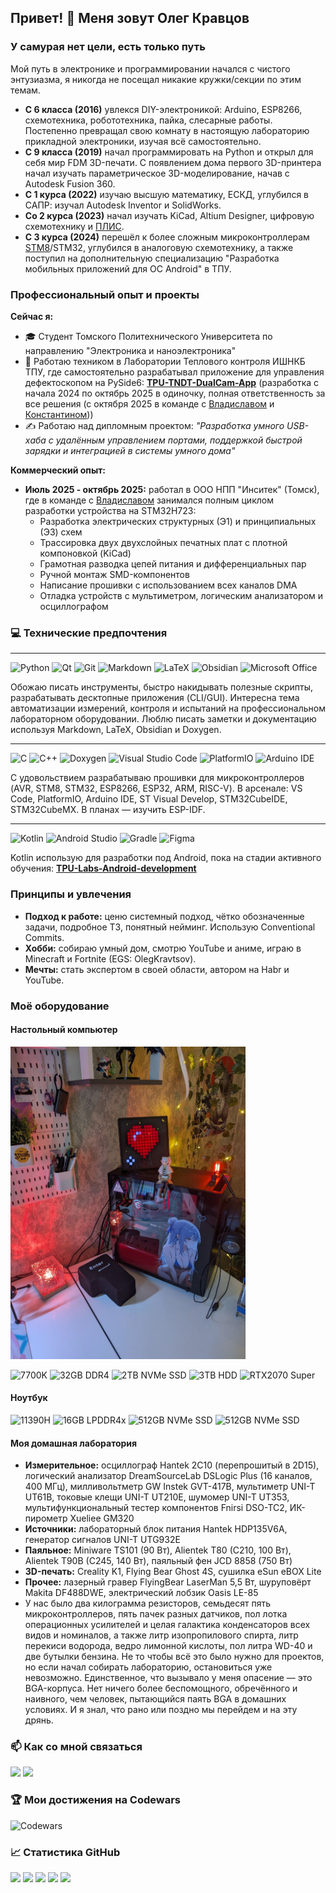 ## Привет! 👋 Меня зовут Олег Кравцов

### У самурая нет цели, есть только путь

Мой путь в электронике и программировании начался с чистого энтузиазма, я никогда не посещал никакие кружки/секции по этим темам.

*   **С 6 класса (2016)** увлекся DIY-электроникой: Arduino, ESP8266, схемотехника, робототехника, пайка, слесарные работы. Постепенно превращал свою комнату в настоящую лабораторию прикладной электроники, изучая всё самостоятельно.
*   **С 9 класса (2019)** начал программировать на Python и открыл для себя мир FDM 3D-печати. С появлением дома первого 3D-принтера начал изучать параметрическое 3D-моделирование, начав с Autodesk Fusion 360.
*   **С 1 курса (2022)** изучаю высшую математику, ЕСКД, углубился в САПР: изучал Autodesk Inventor и SolidWorks.
*   **Со 2 курса (2023)** начал изучать KiCad, Altium Designer, цифровую схемотехнику и [ПЛИС](https://github.com/RadioPizza/TPU-Labs-FPGA-basics).
*   **С 3 курса (2024)** перешёл к более сложным микроконтроллерам [STM8](https://github.com/RadioPizza/TPU-Labs-Embedded-STM8)/STM32, углубился в аналоговую схемотехнику, а также поступил на дополнительную специализацию "Разработка мобильных приложений для ОС Android" в ТПУ.

### Профессиональный опыт и проекты

**Сейчас я:**
*   🎓 Студент Томского Политехнического Университета по направлению "Электроника и наноэлектроника"
*   💼 Работаю техником в Лаборатории Теплового контроля ИШНКБ ТПУ, где самостоятельно разрабатывал приложение для управления дефектоскопом на PySide6: **[TPU-TNDT-DualCam-App](https://github.com/RadioPizza/TPU-TNDT-DualCam-App)** (разработка с начала 2024 по октябрь 2025 в одиночку, полная ответственность за все решения (с октября 2025 в команде с [Владиславом](https://github.com/Wl4dick) и [Константином](https://github.com/RenderAlien)))
*   ✍️ Работаю над дипломным проектом: *"Разработка умного USB-хаба с удалённым управлением портами, поддержкой быстрой зарядки и интеграцией в системы умного дома"*

**Коммерческий опыт:**
*   **Июль 2025 - октябрь 2025:** работал в ООО НПП "Инситек" (Томск), где в команде с [Владиславом](https://github.com/Wl4dick) занимался полным циклом разработки устройства на STM32H723:
    *   Разработка электрических структурных (Э1) и принципиальных (Э3) схем
    *   Трассировка двух двухслойных печатных плат с плотной компоновкой (KiCad)
    *   Грамотная разводка цепей питания и дифференциальных пар
    *   Ручной монтаж SMD-компонентов
    *   Написание прошивки с использованием всех каналов DMA
    *   Отладка устройств с мультиметром, логическим анализатором и осциллографом

### 💻 Технические предпочтения

---

![Python](https://img.shields.io/badge/python-3670A0?style=for-the-badge&logo=python&logoColor=ffdd54)
![Qt](https://img.shields.io/badge/Qt-%23217346.svg?style=for-the-badge&logo=Qt&logoColor=white)
![Git](https://img.shields.io/badge/git-%23F05033.svg?style=for-the-badge&logo=git&logoColor=white)
![Markdown](https://img.shields.io/badge/markdown-%23000000.svg?style=for-the-badge&logo=markdown&logoColor=white)
![LaTeX](https://img.shields.io/badge/latex-%23008080.svg?style=for-the-badge&logo=latex&logoColor=white)
![Obsidian](https://img.shields.io/badge/Obsidian-%23483699.svg?style=for-the-badge&logo=obsidian&logoColor=white)
![Microsoft Office](https://img.shields.io/badge/Microsoft_Office-D83B01?style=for-the-badge&logo=microsoft-office&logoColor=white)


Обожаю писать инструменты, быстро накидывать полезные скрипты, разрабатывать десктопные приложения (CLI/GUI). Интересна тема автоматизации измерений, контроля и испытаний на профессиональном лабораторном оборудовании. Люблю писать заметки и документацию используя Markdown, LaTeX, Obsidian и Doxygen.

---

![C](https://img.shields.io/badge/c-%2300599C.svg?style=for-the-badge&logo=c&logoColor=white)
![C++](https://img.shields.io/badge/c++-%2300599C.svg?style=for-the-badge&logo=c%2B%2B&logoColor=white)
![Doxygen](https://img.shields.io/badge/doxygen-2C4AA8?style=for-the-badge&logo=doxygen&logoColor=white)
![Visual Studio Code](https://img.shields.io/badge/Visual%20Studio%20Code-0078d7.svg?style=for-the-badge&logo=visual-studio-code&logoColor=white)
![PlatformIO](https://img.shields.io/badge/PlatformIO-%23222.svg?style=for-the-badge&logo=platformio&logoColor=%23f5822a)
![Arduino IDE](https://img.shields.io/badge/Arduino_IDE-00979D?style=for-the-badge&logo=arduino&logoColor=white)

С удовольствием разрабатываю прошивки для микроконтроллеров (AVR, STM8, STM32, ESP8266, ESP32, ARM, RISC-V). В арсенале: VS Code, PlatformIO, Arduino IDE, ST Visual Develop, STM32CubeIDE, STM32CubeMX. В планах — изучить ESP-IDF.

---

![Kotlin](https://img.shields.io/badge/kotlin-%237F52FF.svg?style=for-the-badge&logo=kotlin&logoColor=white)
![Android Studio](https://img.shields.io/badge/android%20studio-346ac1?style=for-the-badge&logo=android%20studio&logoColor=white)
![Gradle](https://img.shields.io/badge/Gradle-02303A.svg?style=for-the-badge&logo=Gradle&logoColor=white)
![Figma](https://img.shields.io/badge/Figma-F24E1E?style=for-the-badge&logo=figma&logoColor=white)

Kotlin использую для разработки под Android, пока на стадии активного обучения: **[TPU-Labs-Android-development](https://github.com/RadioPizza/TPU-Labs-Android-development)**

### Принципы и увлечения

*   **Подход к работе:** ценю системный подход, чётко обозначенные задачи, подробное ТЗ, понятный нейминг. Использую Conventional Commits.
*   **Хобби:** собираю умный дом, смотрю YouTube и аниме, играю в Minecraft и Fortnite (EGS: OlegKravtsov).
*   **Мечты:** стать экспертом в своей области, автором на Habr и YouTube.

### Моё оборудование

#### Настольный компьютер

<img src="pc_setup.jpg" height="500" align=centre>

![7700K](https://img.shields.io/badge/Intel-Core_i7_7700K-0071C5?style=for-the-badge&logo=intel&logoColor=white)
![32GB DDR4](https://img.shields.io/badge/RAM-32GB_DDR4-0078D6?style=for-the-badge)
![2TB NVMe SSD](https://img.shields.io/badge/SSD-2TB_NVMe-0078D6?style=for-the-badge)
![3TB HDD](https://img.shields.io/badge/HDD-3TB-0078D6?style=for-the-badge)
![RTX2070 Super](https://img.shields.io/badge/NVIDIA-RTX2070_Super-76B900?style=for-the-badge&logo=nvidia&logoColor=white)

#### Ноутбук
![11390H](https://img.shields.io/badge/Intel-Core_i7_11390H-0071C5?style=for-the-badge&logo=intel&logoColor=white)
![16GB LPDDR4x](https://img.shields.io/badge/RAM-16GB_LPDDR4x-0078D6?style=for-the-badge)
![512GB NVMe SSD](https://img.shields.io/badge/SSD-512GB_NVMe-0078D6?style=for-the-badge)
![512GB NVMe SSD](https://img.shields.io/badge/HONOR-MagicBook_View_14-999999?style=for-the-badge&logo=honor&logoColor=white)

#### Моя домашная лаборатория

* **Измерительное:** осциллограф Hantek 2C10 (перепрошитый в 2D15), логический анализатор DreamSourceLab DSLogic Plus (16 каналов, 400 МГц), милливольтметр GW Instek GVT-417B, мультиметр UNI-T UT61B, токовые клещи UNI-T UT210E, шумомер UNI-T UT353, мультифункциональный тестер компонентов Fnirsi DSO-TC2, ИК-пирометр Xueliee GM320
* **Источники:** лабораторный блок питания Hantek HDP135V6A, генератор сигналов UNI-T UTG932E
* **Паяльное:** Miniware TS101 (90 Вт), Alientek T80 (C210, 100 Вт), Alientek T90B (C245, 140 Вт), паяльный фен JCD 8858 (750 Вт)
* **3D-печать:** Creality K1, Flying Bear Ghost 4S, сушилка eSun eBOX Lite
* **Прочее:** лазерный гравер FlyingBear LaserMan 5,5 Вт, шуруповёрт Makita DF488DWE, электрический лобзик Oasis LE-85
* У нас было два килограмма резисторов, семьдесят пять микроконтроллеров, пять пачек разных датчиков, пол лотка операционных усилителей и целая галактика конденсаторов всех видов и номиналов, а также литр изопропилового спирта, литр перекиси водорода, ведро лимонной кислоты, пол литра WD-40 и две бутылки бензина. Не то чтобы всё это было нужно для проектов, но если начал собирать лабораторию, остановиться уже невозможно. Единственное, что вызывало у меня опасение — это BGA-корпуса. Нет ничего более беспомощного, обречённого и наивного, чем человек, пытающийся паять BGA в домашних условиях. И я знал, что рано или поздно мы перейдем и на эту дрянь.

### 📫 Как со мной связаться

[<img src="https://upload.wikimedia.org/wikipedia/commons/thumb/f/f3/VK_Compact_Logo_%282021-present%29.svg/1024px-VK_Compact_Logo_%282021-present%29.svg.png" height="40">][VK]
[<img src="https://upload.wikimedia.org/wikipedia/commons/thumb/8/83/Telegram_2019_Logo.svg/2048px-Telegram_2019_Logo.svg.png" height="40">][TG]

[VK]: https://vk.com/kravtsov.oleg
[TG]: https://t.me/kravtsov_oleg

### 🏆 Мои достижения на Codewars

![Codewars](https://www.codewars.com/users/RadioPizza/badges/large)

### 📈 Статистика GitHub

![](https://github-profile-summary-cards.vercel.app/api/cards/profile-details?username=RadioPizza&theme=gruvbox)
![](https://github-profile-summary-cards.vercel.app/api/cards/most-commit-language?username=RadioPizza&theme=gruvbox)
![](https://github-profile-summary-cards.vercel.app/api/cards/repos-per-language?username=RadioPizza&theme=gruvbox)
![](https://github-profile-summary-cards.vercel.app/api/cards/stats?username=RadioPizza&theme=gruvbox)
![](https://github-profile-summary-cards.vercel.app/api/cards/productive-time?username=RadioPizza&theme=gruvbox&utcOffset=+7)
